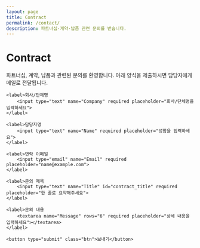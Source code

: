 ```yaml
---
layout: page
title: Contract
permalink: /contact/
description: 파트너십·계약·납품 관련 문의를 받습니다.
---
```


# Contract

파트너십, 계약, 납품과 관련된 문의를 환영합니다. 아래 양식을 제출하시면 담당자에게 메일로 전달됩니다.

<form id="contract-form" style="max-width:720px;" data-workers-endpoint="{{ site.mail_gateway.workers_endpoint | default: '' }}">
	<input type="hidden" name="_subject" id="contract_subject" value="[Contract 문의] 제출">
	<input type="hidden" name="Category" value="Contract">
	<input type="text" name="website" style="display:none" tabindex="-1" autocomplete="off">

	<label>회사/단체명
		<input type="text" name="Company" required placeholder="회사/단체명을 입력하세요">
	</label>

	<label>담당자명
		<input type="text" name="Name" required placeholder="성함을 입력하세요">
	</label>

	<label>연락 이메일
		<input type="email" name="Email" required placeholder="name@example.com">
	</label>

	<label>문의 제목
		<input type="text" name="Title" id="contract_title" required placeholder="한 줄로 요약해주세요">
	</label>

	<label>문의 내용
		<textarea name="Message" rows="6" required placeholder="상세 내용을 입력하세요"></textarea>
	</label>

	<button type="submit" class="btn">보내기</button>
</form>

<div id="contract-status" class="notice" style="display:none;"></div>
<div id="contract-mailto" style="display:none; margin-top:.5rem;"></div>

<script>
(function(){
	try {
		var p = new URLSearchParams(window.location.search);
		if (p.get('success') === '1') {
			var box = document.getElementById('contract-status');
			box.style.display = 'block';
			box.textContent = '감사합니다! 문의가 전송되었습니다. 곧 연락드리겠습니다.';
		}
	} catch(e){}
	function updateSubject(){
		var t = document.getElementById('contract_title').value || '제목 미입력';
		document.getElementById('contract_subject').value = '[Contract 문의] ' + t;
	}
	var form = document.getElementById('contract-form');
	try { form.addEventListener('input', updateSubject); } catch(e){}

	// AJAX 제출로 확실한 성공/오류를 표기하고, 실패 시 동일 탭 표준 제출로 폴백합니다.
	try {
		form.addEventListener('submit', function(e){
			try { e.preventDefault(); } catch(_){}
			var status = document.getElementById('contract-status');
				if (status) { status.style.display='block'; status.textContent='보내는 중…'; }
			var btn = form.querySelector('button[type="submit"]');
			if (btn) { btn.disabled = true; btn.classList.add('loading'); }
			// Ensure _replyto mirrors Email BEFORE building FormData
			try {
				var emailInput = form.querySelector('input[name="Email"]');
				var replyToInput = form.querySelector('input[name="_replyto"]');
				if (emailInput && replyToInput) replyToInput.value = emailInput.value || '';
			} catch(_){ }
			var fd = new FormData(form);
				var ctrl = (window.AbortController) ? new AbortController() : null;
				var to = setTimeout(function(){ try { ctrl && ctrl.abort(); } catch(_){} }, 12000);
				if (typeof navigator !== 'undefined' && navigator.onLine === false) {
					if (status) { status.style.display='block'; status.textContent='네트워크가 오프라인입니다. 연결 상태를 확인한 뒤 다시 시도해 주세요.'; }
					throw new Error('OFFLINE');
				}
				var workers = form.getAttribute('data-workers-endpoint') || '';
				if (!workers) { throw new Error('WORKERS_ENDPOINT_NOT_SET'); }
				var submitUrl = workers.replace(/\/$/, '');
				var obj = {};
				fd.forEach(function(v,k){ obj[k] = v; });
				var fetchOpts = { method: 'POST', headers: { 'Content-Type': 'text/plain;charset=utf-8' }, signal: ctrl ? ctrl.signal : undefined, body: JSON.stringify(obj) };
				fetch(submitUrl, fetchOpts).then(function(res){
				if (!res.ok) {
					return res.clone().text().then(function(body){
						var bodyStr = (typeof body === 'string') ? body : JSON.stringify(body);
						throw new Error('FORM_SUBMIT_FAILED:' + res.status + ':' + bodyStr);
					});
				}
				return null;
			}).then(function(){
				if (status) { status.style.display='block'; status.textContent='감사합니다! 문의가 전송되었습니다. 곧 연락드리겠습니다.'; }
				try { form.reset(); } catch(_){ }
			}).catch(function(err){
					try { console.error('[Contract form] submit error:', err); } catch(_){ }
					var msg = '전송에 실패했습니다. 잠시 후 다시 시도해 주세요.';
					// workers-only: do not reference legacy providers
					if (status) {
						var code = (String(err).match(/FORM_SUBMIT_FAILED:(\d{3})/)||[])[1];
						var detail = '';
						var m = String(err).match(/FORM_SUBMIT_FAILED:\d{3}:(.*)$/);
						if (m && m[1]) detail = ' 상세: ' + m[1].slice(0, 200);
						status.style.display='block';
						status.textContent = msg + (code ? ' (코드 ' + code + ')' : '') + detail;
					}
					// Last-resort: mailto fallback with prefilled content
					try {
						var mailtoBox = document.getElementById('contract-mailto');
						var to = 'captain@goolzy.com';
						var subj = document.getElementById('contract_subject').value || '[Contract 문의] 제출';
						var fd2 = new FormData(form);
						var lines = [];
						fd2.forEach(function(v,k){ if (k.charAt(0) !== '_') lines.push(k+': '+v); });
						var body = lines.join('\n');
						var url = 'mailto:' + encodeURIComponent(to) + '?subject=' + encodeURIComponent(subj) + '&body=' + encodeURIComponent(body);
						mailtoBox.innerHTML = '<a class="btn" href="'+url+'">이메일 앱으로 보내기</a>';
						mailtoBox.style.display = 'block';
					} catch(_){ }
					// 표준 POST 폴백 제거 (workers-only)
			}).finally(function(){ if (btn) { btn.disabled=false; btn.classList.remove('loading'); } });
		});
	} catch(e){}
})();
</script>

<style>
form#contract-form label { display:block; margin: 0.75rem 0; }
form#contract-form input[type="text"],
form#contract-form input[type="email"],
form#contract-form textarea { width:100%; }
.notice { background: #eefcf7; border:1px solid #c9f1e6; padding:0.75rem 1rem; border-radius: 8px; margin-top: 1rem; }
</style>
